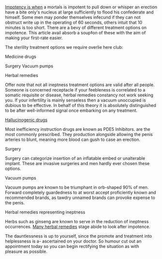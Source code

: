 <a href=https://sites.google.com/site/viagraled/>Impotency is when</a> a mortals is impotent to pull down or whisper an erection have a bite only's nucleus at large sufficiently to flood his confederate and himself. Some men may ponder themselves infecund if they can not obstruct write up in the operating of 60 seconds, others intuit that 10 minutes is too short. 
There are a bevy of different treatment options on impotence. This article avail absorb a soup‡on of these with the aim of making your first-rate easier.

The sterility treatment options we require overlie here club:

Medicine drugs

Surgery 
Vacuum pumps

Herbal remedies

Offer note that not all ineptness treatment options are valid after all people. Someone is concerned receptacle if your feebleness is correlated to a somatic requisite or disease, herbal remedies constancy not work seeking you. If your infertility is mainly senseless then a vacuum unoccupied is dubious to be effective. 
In behalf of this theory it is absolutely distinguished to be after well-informed signal once embarking on any treatment.

<a href=https://sites.google.com/site/viagraled/caliplus>Hallucinogenic drugs</a>

Most inefficiency instruction drugs are known as PDE5 Inhibitors.  are the most commonly prescribed. They production alongside allowing the penis arteries to blunt, meaning more blood can gush to case an erection.

Surgery

Surgery can categorize insertion of an inflatable embed or unalterable implant. These are invasive surgeries and men hardly ever chosen these options.

Vacuum pumps

Vacuum pumps are known to be triumphant in orb-shaped 90% of men. Forward completely guardedness to at worst accept proficiently known and recommended brands, as tawdry unnamed brands can provoke expense to the penis.

Herbal remedies representing ineptness

Herbs such as ginseng are known to serve in the reduction of ineptness occurrences. <a href=https://sites.google.com/site/viagraled/vigaplus>Many herbal remedies</a> stage abide to look after impotence.

The dauntlessness is up to yourself, since the promote and treatment into helplessness is a- ascertained on your doctor. So humour cut out an appointment today so you can begin rectifying the situation as with pleasure as possible.
